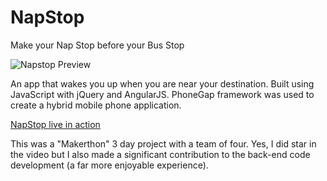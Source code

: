 # NapStop
Make your Nap Stop before your Bus Stop



![Napstop Preview](http://s17.postimg.org/sq5203g4v/Screen_Shot_2015_04_20_at_21_44_58.png)

An app that wakes you up when you are near your destination.
Built using JavaScript with jQuery and AngularJS. PhoneGap framework was used to create a hybrid mobile phone application.

[NapStop live in action](https://www.youtube.com/watch?v=rC8bOD7lQbo)



This was a "Makerthon" 3 day project with a team of four. Yes, I did star in the video but I also made a significant contribution to the back-end code development (a far more enjoyable experience).
